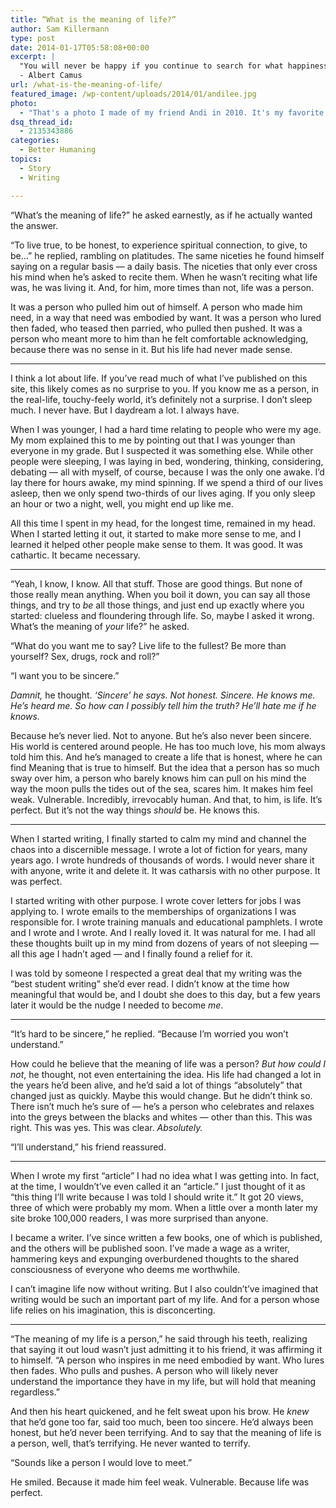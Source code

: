 ```yaml
---
title: “What is the meaning of life?”
author: Sam Killermann
type: post
date: 2014-01-17T05:58:08+00:00
excerpt: |
  "You will never be happy if you continue to search for what happiness consists of. You will never live if you are looking for the meaning of life."
  - Albert Camus
url: /what-is-the-meaning-of-life/
featured_image: /wp-content/uploads/2014/01/andilee.jpg
photo:
  - "That's a photo I made of my friend Andi in 2010. It's my favorite portrait I've ever made."
dsq_thread_id:
  - 2135343886
categories:
  - Better Humaning
topics:
  - Story
  - Writing

---
```

&#8220;What&#8217;s the meaning of life?&#8221; he asked earnestly, as if he actually wanted the answer.

&#8220;To live true, to be honest, to experience spiritual connection, to give, to be&#8230;&#8221; he replied, rambling on platitudes. The same niceties he found himself saying on a regular basis &#8212; a daily basis. The niceties that only ever cross his mind when he&#8217;s asked to recite them. When he wasn&#8217;t reciting what life was, he was living it. And, for him, more times than not, life was a person.

It was a person who pulled him out of himself. A person who made him need, in a way that need was embodied by want. It was a person who lured then faded, who teased then parried, who pulled then pushed. It was a person who meant more to him than he felt comfortable acknowledging, because there was no sense in it. But his life had never made sense.

***

<p style="text-align: left;">
  I think a lot about life. If you&#8217;ve read much of what I&#8217;ve published on this site, this likely comes as no surprise to you. If you know me as a person, in the real-life, touchy-feely world, it&#8217;s definitely not a surprise. I don&#8217;t sleep much. I never have. But I daydream a lot. I always have.
</p>

<p style="text-align: left;">
  When I was younger, I had a hard time relating to people who were my age. My mom explained this to me by pointing out that I was younger than everyone in my grade. But I suspected it was something else. While other people were sleeping, I was laying in bed, wondering, thinking, considering, debating &#8212; all with myself, of course, because I was the only one awake. I&#8217;d lay there for hours awake, my mind spinning. If we spend a third of our lives asleep, then we only spend two-thirds of our lives aging. If you only sleep an hour or two a night, well, you might end up like me.
</p>

<p style="text-align: left;">
  All this time I spent in my head, for the longest time, remained in my head. When I started letting it out, it started to make more sense to me, and I learned it helped other people make sense to them. It was good. It was cathartic. It became necessary.
</p>

***

<p style="text-align: left;">
  &#8220;Yeah, I know, I know. All that stuff. Those are good things. But none of those really mean anything. When you boil it down, you can say all those things, and try to <em>be </em>all those things, and just end up exactly where you started: clueless and floundering through life. So, maybe I asked it wrong. What&#8217;s the meaning of <em>your</em> life?&#8221; he asked.
</p>

<p style="text-align: left;">
  &#8220;What do you want me to say? Live life to the fullest? Be more than yourself? Sex, drugs, rock and roll?&#8221;
</p>

<p style="text-align: left;">
  &#8220;I want you to be sincere.&#8221;
</p>

<p style="text-align: left;">
  <em>Damnit, </em>he thought. <em>&#8216;S</em><em>incere&#8217; he says. Not honest. Sincere. He knows me. He&#8217;s heard me. So how can I possibly tell him the truth? He&#8217;ll hate me if he knows.</em>
</p>

<p style="text-align: left;">
  Because he&#8217;s never lied. Not to anyone. But he&#8217;s also never been sincere. His world is centered around people. He has too much love, his mom always told him this. And he&#8217;s managed to create a life that is honest, where he can find Meaning that is true to himself. But the idea that a person has so much sway over him, a person who barely knows him can pull on his mind the way the moon pulls the tides out of the sea, scares him. It makes him feel weak. Vulnerable. Incredibly, irrevocably human. And that, to him, is life. It&#8217;s perfect. But it&#8217;s not the way things <em>should</em> be. He knows this.
</p>

***

<p style="text-align: left;">
  When I started writing, I finally started to calm my mind and channel the chaos into a discernible message. I wrote a lot of fiction for years, many years ago. I wrote hundreds of thousands of words. I would never share it with anyone, write it and delete it. It was catharsis with no other purpose. It was perfect.
</p>

<p style="text-align: left;">
  I started writing with other purpose. I wrote cover letters for jobs I was applying to. I wrote emails to the memberships of organizations I was responsible for. I wrote training manuals and educational pamphlets. I wrote and I wrote and I wrote. And I really loved it. It was natural for me. I had all these thoughts built up in my mind from dozens of years of not sleeping &#8212; all this age I hadn&#8217;t aged &#8212; and I finally found a relief for it.
</p>

<p style="text-align: left;">
  I was told by someone I respected a great deal that my writing was the &#8220;best student writing&#8221; she&#8217;d ever read. I didn&#8217;t know at the time how meaningful that would be, and I doubt she does to this day, but a few years later it would be the nudge I needed to become <em>me</em>.
</p>

***

<p style="text-align: left;">
  &#8220;It&#8217;s hard to be sincere,&#8221; he replied. &#8220;Because I&#8217;m worried you won&#8217;t understand.&#8221;
</p>

<p style="text-align: left;">
  How could he believe that the meaning of life was a person? <em>But h</em><em>ow could I not</em>, he thought, not even entertaining the idea. His life had changed a lot in the years he&#8217;d been alive, and he&#8217;d said a lot of things &#8220;absolutely&#8221; that changed just as quickly. Maybe this would change. But he didn&#8217;t think so. There isn&#8217;t much he&#8217;s sure of &#8212; he&#8217;s a person who celebrates and relaxes into the greys between the blacks and whites &#8212; other than this. This was right. This was yes. This was clear. <em>Absolutely.</em>
</p>

<p style="text-align: left;">
  &#8220;I&#8217;ll understand,&#8221; his friend reassured.
</p>

***

<p style="text-align: left;">
  When I wrote my first &#8220;article&#8221; I had no idea what I was getting into. In fact, at the time, I wouldn&#8217;t&#8217;ve even called it an &#8220;article.&#8221; I just thought of it as &#8220;this thing I&#8217;ll write because I was told I should write it.&#8221; It got 20 views, three of which were probably my mom. When a little over a month later my site broke 100,000 readers, I was more surprised than anyone.
</p>

<p style="text-align: left;">
  I became a writer. I&#8217;ve since written a few books, one of which is published, and the others will be published soon. I&#8217;ve made a wage as a writer, hammering keys and expunging overburdened thoughts to the shared consciousness of everyone who deems me worthwhile.
</p>

<p style="text-align: left;">
  I can&#8217;t imagine life now without writing. But I also couldn&#8217;t&#8217;ve imagined that writing would be such an important part of my life. And for a person whose life relies on his imagination, this is disconcerting.
</p>

***

<p style="text-align: left;">
  &#8220;The meaning of my life is a person,&#8221; he said through his teeth, realizing that saying it out loud wasn&#8217;t just admitting it to his friend, it was affirming it to himself. &#8220;A person who inspires in me need embodied by want. Who lures then fades. Who pulls and pushes. A person who will likely never understand the importance they have in my life, but will hold that meaning regardless.&#8221;
</p>

<p style="text-align: left;">
  And then his heart quickened, and he felt sweat upon his brow. He <em>knew</em> that he&#8217;d gone too far, said too much, been too sincere. He&#8217;d always been honest, but he&#8217;d never been terrifying. And to say that the meaning of life is a person, well, that&#8217;s terrifying. He never wanted to terrify.
</p>

<p style="text-align: left;">
  &#8220;Sounds like a person I would love to meet.&#8221;
</p>

<p style="text-align: left;">
  He smiled. Because it made him feel weak. Vulnerable. Because life was perfect.
</p>